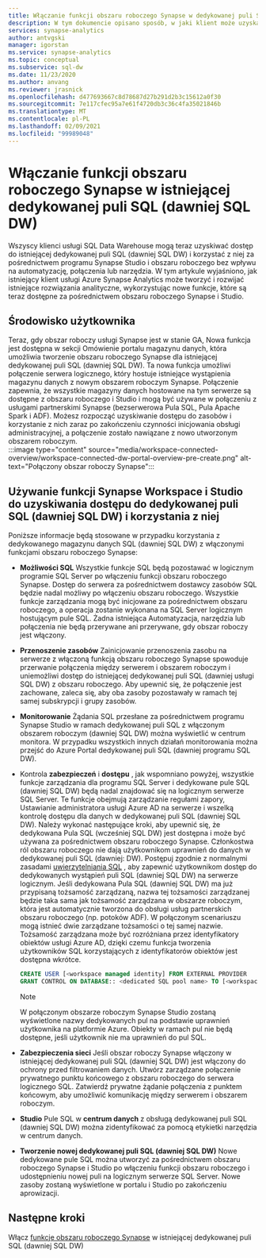 ```yaml
---
title: Włączanie funkcji obszaru roboczego Synapse w dedykowanej puli SQL (dawniej SQL DW)
description: W tym dokumencie opisano sposób, w jaki klient może uzyskać dostęp do istniejącego wystąpienia autonomicznego programu SQL DW w obszarze roboczym i korzystać z niego.
services: synapse-analytics
author: antvgski
manager: igorstan
ms.service: synapse-analytics
ms.topic: conceptual
ms.subservice: sql-dw
ms.date: 11/23/2020
ms.author: anvang
ms.reviewer: jrasnick
ms.openlocfilehash: d477693667c8d78687d27b291d2b3c15612a0f30
ms.sourcegitcommit: 7e117cfec95a7e61f4720db3c36c4fa35021846b
ms.translationtype: MT
ms.contentlocale: pl-PL
ms.lasthandoff: 02/09/2021
ms.locfileid: "99989048"
---
```

# <a name="enabling-synapse-workspace-features-on-an-existing-dedicated-sql-pool-formerly-sql-dw"></a>Włączanie funkcji obszaru roboczego Synapse w istniejącej dedykowanej puli SQL (dawniej SQL DW)

Wszyscy klienci usługi SQL Data Warehouse mogą teraz uzyskiwać dostęp do istniejącej dedykowanej puli SQL (dawniej SQL DW) i korzystać z niej za pośrednictwem programu Synapse Studio i obszaru roboczego bez wpływu na automatyzację, połączenia lub narzędzia. W tym artykule wyjaśniono, jak istniejący klient usługi Azure Synapse Analytics może tworzyć i rozwijać istniejące rozwiązania analityczne, wykorzystując nowe funkcje, które są teraz dostępne za pośrednictwem obszaru roboczego Synapse i Studio.   

## <a name="experience"></a>Środowisko użytkownika
 
Teraz, gdy obszar roboczy usługi Synapse jest w stanie GA, Nowa funkcja jest dostępna w sekcji Omówienie portalu magazynu danych, która umożliwia tworzenie obszaru roboczego Synapse dla istniejącej dedykowanej puli SQL (dawniej SQL DW). Ta nowa funkcja umożliwi połączenie serwera logicznego, który hostuje istniejące wystąpienia magazynu danych z nowym obszarem roboczym Synapse. Połączenie zapewnia, że wszystkie magazyny danych hostowane na tym serwerze są dostępne z obszaru roboczego i Studio i mogą być używane w połączeniu z usługami partnerskimi Synapse (bezserwerowa Pula SQL, Pula Apache Spark i ADF). Możesz rozpocząć uzyskiwanie dostępu do zasobów i korzystanie z nich zaraz po zakończeniu czynności inicjowania obsługi administracyjnej, a połączenie zostało nawiązane z nowo utworzonym obszarem roboczym.  
:::image type="content" source="media/workspace-connected-overview/workspace-connected-dw-portal-overview-pre-create.png" alt-text="Połączony obszar roboczy Synapse":::

## <a name="using-synapse-workspace-and-studio-features-to-access-and-use-a-dedicated-sql-pool-formerly-sql-dw"></a>Używanie funkcji Synapse Workspace i Studio do uzyskiwania dostępu do dedykowanej puli SQL (dawniej SQL DW) i korzystania z niej
 
Poniższe informacje będą stosowane w przypadku korzystania z dedykowanego magazynu danych SQL (dawniej SQL DW) z włączonymi funkcjami obszaru roboczego Synapse: 
- **Możliwości SQL** Wszystkie funkcje SQL będą pozostawać w logicznym programie SQL Server po włączeniu funkcji obszaru roboczego Synapse. Dostęp do serwera za pośrednictwem dostawcy zasobów SQL będzie nadal możliwy po włączeniu obszaru roboczego. Wszystkie funkcje zarządzania mogą być inicjowane za pośrednictwem obszaru roboczego, a operacja zostanie wykonana na SQL Server logicznym hostującym pule SQL. Żadna istniejąca Automatyzacja, narzędzia lub połączenia nie będą przerywane ani przerywane, gdy obszar roboczy jest włączony.  
- **Przenoszenie zasobów**  Zainicjowanie przenoszenia zasobu na serwerze z włączoną funkcją obszaru roboczego Synapse spowoduje przerwanie połączenia między serwerem i obszarem roboczym i uniemożliwi dostęp do istniejącej dedykowanej puli SQL (dawniej usługi SQL DW) z obszaru roboczego. Aby upewnić się, że połączenie jest zachowane, zaleca się, aby oba zasoby pozostawały w ramach tej samej subskrypcji i grupy zasobów. 
- **Monitorowanie** Żądania SQL przesłane za pośrednictwem programu Synapse Studio w ramach dedykowanej puli SQL z włączonym obszarem roboczym (dawniej SQL DW) można wyświetlić w centrum monitora. W przypadku wszystkich innych działań monitorowania można przejść do Azure Portal dedykowanej puli SQL (dawniej programu SQL DW). 
- Kontrola **zabezpieczeń** i **dostępu** , jak wspomniano powyżej, wszystkie funkcje zarządzania dla programu SQL Server i dedykowane pule SQL (dawniej SQL DW) będą nadal znajdować się na logicznym serwerze SQL Server. Te funkcje obejmują zarządzanie regułami zapory, Ustawianie administratora usługi Azure AD na serwerze i wszelką kontrolę dostępu dla danych w dedykowanej puli SQL (dawniej SQL DW). Należy wykonać następujące kroki, aby upewnić się, że dedykowana Pula SQL (wcześniej SQL DW) jest dostępna i może być używana za pośrednictwem obszaru roboczego Synapse. Członkostwa ról obszaru roboczego nie dają użytkownikom uprawnień do danych w dedykowanej puli SQL (dawniej: DW). Postępuj zgodnie z normalnymi zasadami [uwierzytelniania SQL](sql-data-warehouse-authentication.md) , aby zapewnić użytkownikom dostęp do dedykowanych wystąpień puli SQL (dawniej SQL DW) na serwerze logicznym. Jeśli dedykowana Pula SQL (dawniej SQL DW) ma już przypisaną tożsamość zarządzaną, nazwa tej tożsamości zarządzanej będzie taka sama jak tożsamość zarządzana w obszarze roboczym, która jest automatycznie tworzona do obsługi usług partnerskich obszaru roboczego (np. potoków ADF).  W połączonym scenariuszu mogą istnieć dwie zarządzane tożsamości o tej samej nazwie. Tożsamość zarządzana może być rozróżniana przez identyfikatory obiektów usługi Azure AD, dzięki czemu funkcja tworzenia użytkowników SQL korzystających z identyfikatorów obiektów jest dostępna wkrótce.

    ```sql
    CREATE USER [<workspace managed identity] FROM EXTERNAL PROVIDER 
    GRANT CONTROL ON DATABASE:: <dedicated SQL pool name> TO [<workspace managed identity>
    ```

    > [!NOTE] 
    > W połączonym obszarze roboczym Synapse Studio zostaną wyświetlone nazwy dedykowanych pul na podstawie uprawnień użytkownika na platformie Azure. Obiekty w ramach pul nie będą dostępne, jeśli użytkownik nie ma uprawnień do pul SQL. 

- **Zabezpieczenia sieci** Jeśli obszar roboczy Synapse włączony w istniejącej dedykowanej puli SQL (dawniej SQL DW) jest włączony do ochrony przed filtrowaniem danych. Utwórz zarządzane połączenie prywatnego punktu końcowego z obszaru roboczego do serwera logicznego SQL. Zatwierdź prywatne żądanie połączenia z punktem końcowym, aby umożliwić komunikację między serwerem i obszarem roboczym.
- **Studio** Pule SQL w **centrum danych** z obsługą dedykowanej puli SQL (dawniej SQL DW) można zidentyfikować za pomocą etykietki narzędzia w centrum danych. 
- **Tworzenie nowej dedykowanej puli SQL (dawniej SQL DW)** Nowe dedykowane pule SQL można utworzyć za pośrednictwem obszaru roboczego Synapse i Studio po włączeniu funkcji obszaru roboczego i udostępnieniu nowej puli na logicznym serwerze SQL Server. Nowe zasoby zostaną wyświetlone w portalu i Studio po zakończeniu aprowizacji.      

## <a name="next-steps"></a>Następne kroki
Włącz [funkcje obszaru roboczego Synapse](workspace-connected-create.md) w istniejącej dedykowanej puli SQL (dawniej SQL DW)
